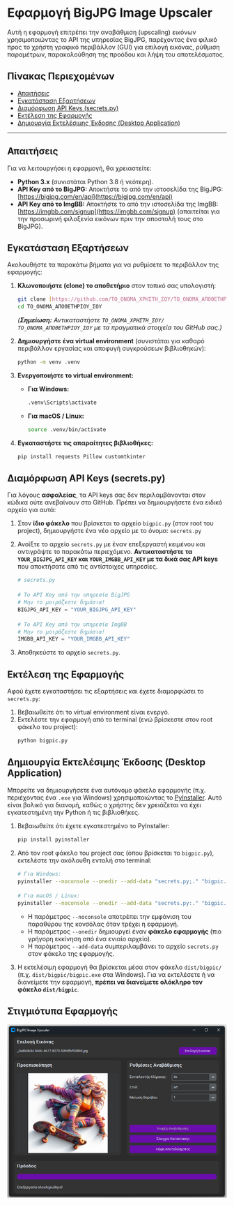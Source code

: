 # Εφαρμογή BigJPG Image Upscaler

Αυτή η εφαρμογή επιτρέπει την αναβάθμιση (upscaling) εικόνων χρησιμοποιώντας το API της υπηρεσίας BigJPG, παρέχοντας ένα φιλικό προς το χρήστη γραφικό περιβάλλον (GUI) για επιλογή εικόνας, ρύθμιση παραμέτρων, παρακολούθηση της προόδου και λήψη του αποτελέσματος.

## Πίνακας Περιεχομένων
* [Απαιτήσεις](#απαιτήσεις)
* [Εγκατάσταση Εξαρτήσεων](#εγκατάσταση-εξαρτήσεων)
* [Διαμόρφωση API Keys (secrets.py)](#διαμόρφωση-api-keys-secretspy)
* [Εκτέλεση της Εφαρμογής](#εκτέλεση-της-εφαρμογής)
* [Δημιουργία Εκτελέσιμης Έκδοσης (Desktop Application)](#δημιουργία-εκτελέσιμης-έκδοσης-desktop-application)

---

## Απαιτήσεις

Για να λειτουργήσει η εφαρμογή, θα χρειαστείτε:

* **Python 3.x** (συνιστάται Python 3.8 ή νεότερη).
* **API Key από το BigJPG:** Αποκτήστε το από την ιστοσελίδα της BigJPG: [https://bigjpg.com/en/api](https://bigjpg.com/en/api)
* **API Key από το ImgBB:** Αποκτήστε το από την ιστοσελίδα της ImgBB: [https://imgbb.com/signup](https://imgbb.com/signup) (απαιτείται για την προσωρινή φιλοξενία εικόνων πριν την αποστολή τους στο BigJPG).

## Εγκατάσταση Εξαρτήσεων

Ακολουθήστε τα παρακάτω βήματα για να ρυθμίσετε το περιβάλλον της εφαρμογής:

1.  **Κλωνοποιήστε (clone) το αποθετήριο** στον τοπικό σας υπολογιστή:
    ```bash
    git clone [https://github.com/ΤΟ_ΟΝΟΜΑ_ΧΡΗΣΤΗ_ΣΟΥ/ΤΟ_ΟΝΟΜΑ_ΑΠΟΘΕΤΗΡΙΟΥ_ΣΟΥ.git](https://github.com/ΤΟ_ΟΝΟΜΑ_ΧΡΗΣΤΗ_ΣΟΥ/ΤΟ_ΟΝΟΜΑ_ΑΠΟΘΕΤΗΡΙΟΥ_ΣΟΥ.git)
    cd ΤΟ_ΟΝΟΜΑ_ΑΠΟΘΕΤΗΡΙΟΥ_ΣΟΥ
    ```
    *(**Σημείωση:** Αντικαταστήστε `ΤΟ_ΟΝΟΜΑ_ΧΡΗΣΤΗ_ΣΟΥ/ΤΟ_ΟΝΟΜΑ_ΑΠΟΘΕΤΗΡΙΟΥ_ΣΟΥ` με τα πραγματικά στοιχεία του GitHub σας.)*

2.  **Δημιουργήστε ένα virtual environment** (συνιστάται για καθαρό περιβάλλον εργασίας και αποφυγή συγκρούσεων βιβλιοθηκών):
    ```bash
    python -m venv .venv
    ```

3.  **Ενεργοποιήστε το virtual environment:**
    * **Για Windows:**
        ```bash
        .venv\Scripts\activate
        ```
    * **Για macOS / Linux:**
        ```bash
        source .venv/bin/activate
        ```

4.  **Εγκαταστήστε τις απαραίτητες βιβλιοθήκες:**
    ```bash
    pip install requests Pillow customtkinter
    ```

## Διαμόρφωση API Keys (secrets.py)

Για λόγους **ασφαλείας**, τα API keys σας δεν περιλαμβάνονται στον κώδικα ούτε ανεβαίνουν στο GitHub. Πρέπει να δημιουργήσετε ένα ειδικό αρχείο για αυτά:

1.  Στον **ίδιο φάκελο** που βρίσκεται το αρχείο `bigpic.py` (στον root του project), δημιουργήστε ένα νέο αρχείο με το όνομα: `secrets.py`

2.  Ανοίξτε το αρχείο `secrets.py` με έναν επεξεργαστή κειμένου και αντιγράψτε το παρακάτω περιεχόμενο. **Αντικαταστήστε τα `YOUR_BIGJPG_API_KEY` και `YOUR_IMGBB_API_KEY` με τα δικά σας API keys** που αποκτήσατε από τις αντίστοιχες υπηρεσίες.

    ```python
    # secrets.py

    # Το API Key από την υπηρεσία BigJPG
    # Μην το μοιράζεστε δημόσια!
    BIGJPG_API_KEY = "YOUR_BIGJPG_API_KEY"

    # Το API Key από την υπηρεσία ImgBB
    # Μην το μοιράζεστε δημόσια!
    IMGBB_API_KEY = "YOUR_IMGBB_API_KEY"
    ```

3.  Αποθηκεύστε το αρχείο `secrets.py`.

## Εκτέλεση της Εφαρμογής

Αφού έχετε εγκαταστήσει τις εξαρτήσεις και έχετε διαμορφώσει το `secrets.py`:

1.  Βεβαιωθείτε ότι το virtual environment είναι ενεργό.
2.  Εκτελέστε την εφαρμογή από το terminal (ενώ βρίσκεστε στον root φάκελο του project):
    ```bash
    python bigpic.py
    ```

## Δημιουργία Εκτελέσιμης Έκδοσης (Desktop Application)

Μπορείτε να δημιουργήσετε ένα αυτόνομο φάκελο εφαρμογής (π.χ. περιέχοντας ένα `.exe` για Windows) χρησιμοποιώντας το [PyInstaller](https://pyinstaller.org/). Αυτό είναι βολικό για διανομή, καθώς ο χρήστης δεν χρειάζεται να έχει εγκατεστημένη την Python ή τις βιβλιοθήκες.

1.  Βεβαιωθείτε ότι έχετε εγκατεστημένο το PyInstaller:
    ```bash
    pip install pyinstaller
    ```

2.  Από τον root φάκελο του project σας (όπου βρίσκεται το `bigpic.py`), εκτελέστε την ακόλουθη εντολή στο terminal:

    ```bash
    # Για Windows:
    pyinstaller --noconsole --onedir --add-data "secrets.py;." "bigpic.py"

    # Για macOS / Linux:
    pyinstaller --noconsole --onedir --add-data "secrets.py:." "bigpic.py"
    ```
    * Η παράμετρος `--noconsole` αποτρέπει την εμφάνιση του παραθύρου της κονσόλας όταν τρέχει η εφαρμογή.
    * Η παράμετρος `--onedir` δημιουργεί έναν **φάκελο εφαρμογής** (πιο γρήγορη εκκίνηση από ένα ενιαίο αρχείο).
    * Η παράμετρος `--add-data` συμπεριλαμβάνει το αρχείο `secrets.py` στον φάκελο της εφαρμογής.

3.  Η εκτελέσιμη εφαρμογή θα βρίσκεται μέσα στον φάκελο `dist/bigpic/` (π.χ. `dist/bigpic/bigpic.exe` στα Windows). Για να εκτελέσετε ή να διανείμετε την εφαρμογή, **πρέπει να διανείμετε ολόκληρο τον φάκελο `dist/bigpic`**.

## Στιγμιότυπα Εφαρμογής

![Κύρια οθόνη της εφαρμογής BigJPG Image Upscaler](images/app_screenshot_main.png)

